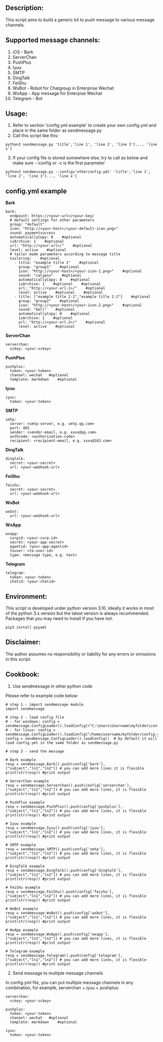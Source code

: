 ## Description:
This script aims to build a generic kit to push message to various message channels.
## Supported message channels:
  1. iOS - Bark
  2. ServerChan
  3. PushPlus
  4. Iyuu
  5. SMTP
  6. DingTalk
  7. FeiShu
  8. WxBot - Robot for Chatgroup in Enterprise Wechat
  9. WxApp - App message for Enterpise Wechat
 10. Telegram - Bot
## Usage:
1. Refer to section 'config.yml example' to create your own config.yml and place in the same folder as sendmessage.py
2. Call this script like this:
```
python3 sendmessage.py 'title','line 1', 'line 2', 'line 3'[..., 'line x']
```
3. If your config file is stored somewhere else, try to call as below and make sure --config or -c is the first parameter
```
python3 sendmessage.py --config='otherconfig.yml' 'title','line 1', 'line 2', 'line 3'[..., 'line x']
```

## config.yml example

**Bark**
```
bark:    
  endpoint: https://<your-url>/<your-key/
  # default settings for other parameters
  group: "default"
  icon: "http://<your-host>/<your-default-icon.png>"
  sound: paymentsuccess
  automaticallyCopy: 0    #optional
  isArchive: 1    #optional
  url: "http://<your-url>/"    #optional
  level: active    #optional
  # tailor made parameters according to message title
  tailoring:    #optional
    - title: "example title 1"    #optional
      group: "group1"    #optional
      icon: "http://<your-host>/<your-icon-1.png>"    #optional
      sound: "calypso"    #optional
      automaticallyCopy: 0    #optional
      isArchive: 1    #optional    #optional
      url: "http://<your-url-1>/"    #optional
      level: active    #optional    #optional
    - title: ["example title 2-1","example title 2-2"]    #optional
      group: "group2"    #optional
      icon: "http://<your-host>/<your-icon-2.png>"    #optional
      sound: "bell"    #optional
      automaticallyCopy: 0    #optional
      isArchive: 1    #optional
      url: "http://<your-url-2>/"    #optional
      level: active    #optional
```
**ServerChan**
```
serverchan:    
  sckey: <your-sckey>
```
**PushPlus**
```
pushplus:    
  token: <your-token>
  channel: wechat   #optional
  template: markdown    #optional
```
**Iyuu**
```
iyuu:    
  token: <your-token>
```
**SMTP**
```
smtp:    
  server: <smtp-server, e.g. smtp.qq.com>
  port: 465
  sender: <sender-email, e.g. xxxx@qq.com>
  authcode: <authorization-code>
  recipient: <recipient-email, e.g. xxxx@163.com>
```
**DingTalk**
```
dingtalk:    
  secret: <your-secret>
  url: <your-webhook-url>
```
**FeiShu**
```
feishu:    
  secret: <your-secret>
  url: <your-webhook-url>
```
**WxBot**
```
wxbot:    
  url: <your-webhook-url>
```
**WxApp**
```
wxapp:    
  corpid: <your-corp-id>
  secret: <your-app-secret>
  agentid: <your-app-agentid>
  touser: <to-user-id>
  type: <message type, e.g. text>
```
**Telegram**
```
telegram:    
  token: <your-token>
  chatid: <your-chatid>
```
## Environment:
This script is developed under python version 3.10.  Ideally it works in most of the python 3.x version but the latest version is always recommended.
Packages that you may need to install if you have not:
```
pip3 install pyyaml
```
## Disclaimer:
The author assumes no responsibility or liability for any errors or omissions in this script.

## Cookbook:
1. Use sendmessage in other python code

Please refer to example code below:

```
# step 1 - import sendmessage module
import sendmessage

# step 2 - load config file
# - for windows: config = sendmessage.ConfigLoader().loadConfig(r"C:\Users\Username\myfolder\config.yml")
# - for linux: config = sendmessage.ConfigLoader().loadConfig("/home/username/myfolder/config.yml")
config = sendmessage.ConfigLoader().loadConfig()  # by default it will load config.yml in the same folder as sendmessage.py

# step 3 - send the message

# Bark example
resp = sendmessage.Bark().push(config['bark'], ["subject","ln1","ln2"]) # you can add more lines it is flexible
print(str(resp)) #print output

# ServerChan example
resp = sendmessage.ServerChan().push(config['serverchan'], ["subject","ln1","ln2"]) # you can add more lines, it is flexible
print(str(resp)) #print output

# PushPlus example
resp = sendmessage.PushPlus().push(config['pushplus'], ["subject","ln1","ln2"]) # you can add more lines, it is flexible
print(str(resp)) #print output

# Iyuu example
resp = sendmessage.Iyuu().push(config['iyuu'], ["subject","ln1","ln2"]) # you can add more lines, it is flexible
print(str(resp)) #print output

# SMTP example
resp = sendmessage.SMTP().push(config['smtp'], ["subject","ln1","ln2"]) # you can add more lines, it is flexible
print(str(resp)) #print output

# DingTalk example
resp = sendmessage.DingTalk().push(config['dingtalk'], ["subject","ln1","ln2"]) # you can add more lines, it is flexible
print(str(resp)) #print output

# FeiShu example
resp = sendmessage.FeiShu().push(config['feishu'], ["subject","ln1","ln2"]) # you can add more lines, it is flexible
print(str(resp)) #print output

# WxBot example
resp = sendmessage.WxBot().push(config['wxbot'], ["subject","ln1","ln2"]) # you can add more lines, it is flexible
print(str(resp)) #print output

# WxApp example
resp = sendmessage.WxApp().push(config['wxapp'], ["subject","ln1","ln2"]) # you can add more lines, it is flexible
print(str(resp)) #print output

# Telegram example
resp = sendmessage.Telegram().push(config['telegram'], ["subject","ln1","ln2"]) # you can add more lines, it is flexible
print(str(resp)) #print output

```
2. Send message to multiple message channels

In config.yml file, you can put multiple message channels in any combination, for example, serverchan + iyuu + pushplus:

```
serverchan:    
  sckey: <your-sckey>
  
pushplus:    
  token: <your-token>
  channel: wechat   #optional
  template: markdown    #optional

iyuu:    
  token: <your-token>
  
```
